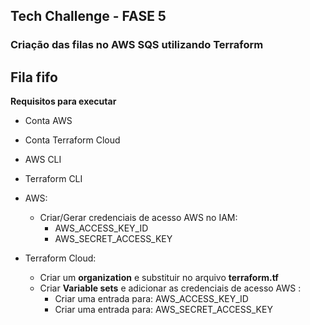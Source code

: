 ﻿## Tech Challenge - FASE 5

### Criação das filas no AWS SQS utilizando Terraform

Fila fifo
------------

**Requisitos para executar**

- Conta AWS
- Conta Terraform Cloud
- AWS CLI
- Terraform CLI

- AWS:
    - Criar/Gerar credenciais de acesso AWS no IAM:
        - AWS_ACCESS_KEY_ID
        - AWS_SECRET_ACCESS_KEY
        
- Terraform Cloud:
    - Criar um **organization** e substituir no  arquivo **terraform.tf**
    - Criar **Variable sets** e adicionar as credenciais de acesso AWS :
        - Criar uma entrada para: AWS_ACCESS_KEY_ID
        - Criar uma entrada para: AWS_SECRET_ACCESS_KEY

